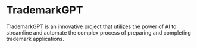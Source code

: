 # TrademarkGPT
TrademarkGPT is an innovative project that utilizes the power of AI to streamline and automate the complex process of preparing and completing trademark applications.
